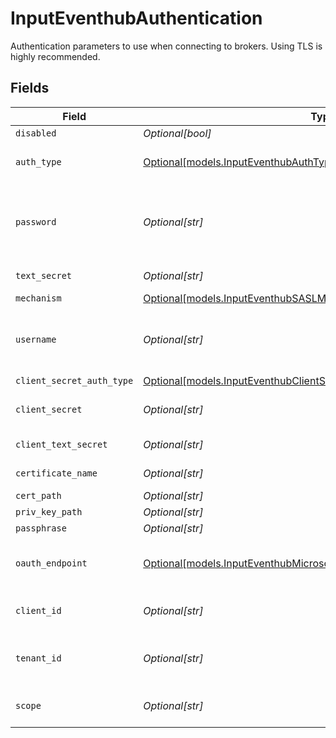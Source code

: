 # InputEventhubAuthentication

Authentication parameters to use when connecting to brokers. Using TLS is highly recommended.


## Fields

| Field                                                                                                                                        | Type                                                                                                                                         | Required                                                                                                                                     | Description                                                                                                                                  |
| -------------------------------------------------------------------------------------------------------------------------------------------- | -------------------------------------------------------------------------------------------------------------------------------------------- | -------------------------------------------------------------------------------------------------------------------------------------------- | -------------------------------------------------------------------------------------------------------------------------------------------- |
| `disabled`                                                                                                                                   | *Optional[bool]*                                                                                                                             | :heavy_minus_sign:                                                                                                                           | N/A                                                                                                                                          |
| `auth_type`                                                                                                                                  | [Optional[models.InputEventhubAuthTypeAuthenticationMethod]](../models/inputeventhubauthtypeauthenticationmethod.md)                         | :heavy_minus_sign:                                                                                                                           | Enter password directly, or select a stored secret                                                                                           |
| `password`                                                                                                                                   | *Optional[str]*                                                                                                                              | :heavy_minus_sign:                                                                                                                           | Connection-string primary key, or connection-string secondary key, from the Event Hubs workspace                                             |
| `text_secret`                                                                                                                                | *Optional[str]*                                                                                                                              | :heavy_minus_sign:                                                                                                                           | Select or create a stored text secret                                                                                                        |
| `mechanism`                                                                                                                                  | [Optional[models.InputEventhubSASLMechanism]](../models/inputeventhubsaslmechanism.md)                                                       | :heavy_minus_sign:                                                                                                                           | N/A                                                                                                                                          |
| `username`                                                                                                                                   | *Optional[str]*                                                                                                                              | :heavy_minus_sign:                                                                                                                           | The username for authentication. For Event Hubs, this should always be $ConnectionString.                                                    |
| `client_secret_auth_type`                                                                                                                    | [Optional[models.InputEventhubClientSecretAuthTypeAuthenticationMethod]](../models/inputeventhubclientsecretauthtypeauthenticationmethod.md) | :heavy_minus_sign:                                                                                                                           | N/A                                                                                                                                          |
| `client_secret`                                                                                                                              | *Optional[str]*                                                                                                                              | :heavy_minus_sign:                                                                                                                           | client_secret to pass in the OAuth request parameter                                                                                         |
| `client_text_secret`                                                                                                                         | *Optional[str]*                                                                                                                              | :heavy_minus_sign:                                                                                                                           | Select or create a stored text secret                                                                                                        |
| `certificate_name`                                                                                                                           | *Optional[str]*                                                                                                                              | :heavy_minus_sign:                                                                                                                           | Select or create a stored certificate                                                                                                        |
| `cert_path`                                                                                                                                  | *Optional[str]*                                                                                                                              | :heavy_minus_sign:                                                                                                                           | N/A                                                                                                                                          |
| `priv_key_path`                                                                                                                              | *Optional[str]*                                                                                                                              | :heavy_minus_sign:                                                                                                                           | N/A                                                                                                                                          |
| `passphrase`                                                                                                                                 | *Optional[str]*                                                                                                                              | :heavy_minus_sign:                                                                                                                           | N/A                                                                                                                                          |
| `oauth_endpoint`                                                                                                                             | [Optional[models.InputEventhubMicrosoftEntraIDAuthenticationEndpoint]](../models/inputeventhubmicrosoftentraidauthenticationendpoint.md)     | :heavy_minus_sign:                                                                                                                           | Endpoint used to acquire authentication tokens from Azure                                                                                    |
| `client_id`                                                                                                                                  | *Optional[str]*                                                                                                                              | :heavy_minus_sign:                                                                                                                           | client_id to pass in the OAuth request parameter                                                                                             |
| `tenant_id`                                                                                                                                  | *Optional[str]*                                                                                                                              | :heavy_minus_sign:                                                                                                                           | Directory ID (tenant identifier) in Azure Active Directory                                                                                   |
| `scope`                                                                                                                                      | *Optional[str]*                                                                                                                              | :heavy_minus_sign:                                                                                                                           | Scope to pass in the OAuth request parameter                                                                                                 |